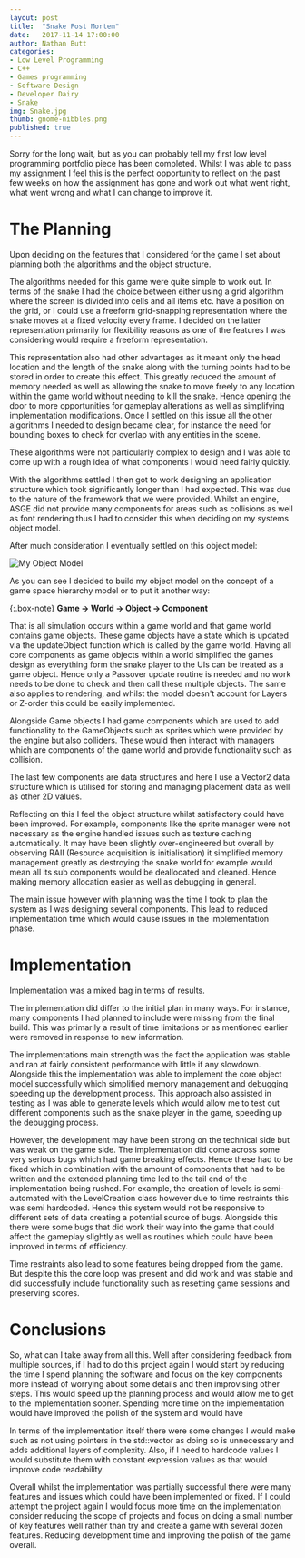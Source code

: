 ```yaml
---
layout: post
title:  "Snake Post Mortem"
date:   2017-11-14 17:00:00
author: Nathan Butt
categories:
- Low Level Programming
- C++
- Games programming
- Software Design
- Developer Dairy
- Snake
img: Snake.jpg
thumb: gnome-nibbles.png
published: true
---
```


Sorry for the long wait, but as you can probably tell my first low level programming portfolio piece has been completed.
Whilst I was able to pass my assignment I feel this is the perfect opportunity to reflect on the past few weeks on how the assignment has gone and work out what went right, what went wrong and what I can change to improve it.

<!--more-->

# The Planning

Upon deciding on the features that I considered for the game I set about planning both the algorithms and the object structure.

The algorithms needed for this game were quite simple to work out. In terms of the snake I had the choice between either using a grid algorithm where the screen is divided into cells and all items etc. have a position on the grid, or I could use a freeform grid-snapping representation where the snake moves at a fixed velocity every frame. I decided on the latter representation primarily for flexibility reasons as one of the features I was considering would require a freeform representation.

This representation also had other advantages as it meant only the head location and the length of the snake along with the turning points had to be stored in order to create this effect. This greatly reduced the amount of memory needed as well as allowing the snake to move freely to any location within the game world without needing to kill the snake. Hence opening the door to more opportunities for gameplay alterations as well as simplifying implementation modifications. Once I settled on this issue all the other algorithms I needed to design became clear, for instance the need for bounding boxes to check for overlap with any entities in the scene.

These algorithms were not particularly complex to design and I was able to come up with a rough idea of what components I would need fairly quickly.

With the algorithms settled I then got to work designing an application structure which took significantly longer than I had expected. This was due to the nature of the framework that we were provided. Whilst an engine, ASGE did not provide many components for areas such as collisions as well as font rendering thus I had to consider this when deciding on my systems object model.

After much consideration I eventually settled on this object model:

![My Object Model](https://n86-64.github.io/assets/img/blog/snake_plan_final.png)

As you can see I decided to build my object model on the concept of a game space hierarchy model or to put it another way:

{:.box-note}
**Game -> World -> Object -> Component**

That is all simulation occurs within a game world and that game world contains game objects. These game objects have a state which is updated via the updateObject function which is called by the game world. Having all core components as game objects within a world simplified the games design as everything form the snake player to the UIs can be treated as a game object. Hence only a Passover update routine is needed and no work needs to be done to check and then call these multiple objects. The same also applies to rendering, and whilst the model doesn't account for Layers or Z-order this could be easily implemented.

Alongside Game objects I had game components which are used to add functionality to the GameObjects such as sprites which were provided by the engine but also colliders. These would then interact with managers which are components of the game world and provide functionality such as collision.

The last few components are data structures and here I use a Vector2 data structure which is utilised for storing and managing placement data as well as other 2D values.

Reflecting on this I feel the object structure whilst satisfactory could have been improved. For example, components like the sprite manager were not necessary as the engine handled issues such as texture caching automatically. It may have been slightly over-engineered but overall by observing RAII (Resource acquisition is initialisation) it simplified memory management greatly as destroying the snake world for example would mean all its sub components would be deallocated and cleaned. Hence making memory allocation easier as well as debugging in general.

The main issue however with planning was the time I took to plan the system as I was designing several components. This lead to reduced implementation time which would cause issues in the implementation phase.

# Implementation

Implementation was a mixed bag in terms of results.

The implementation did differ to the initial plan in many ways. For instance, many components I had planned to include were missing from the final build. This was primarily a result of time limitations or as mentioned earlier were removed in response to new information.

The implementations main strength was the fact the application was stable and ran at fairly consistent performance with little if any slowdown. Alongside this the implementation was able to implement the core object model successfully which simplified memory management and debugging speeding up the development process. This approach also assisted in testing as I was able to generate levels which would allow me to test out different components such as the snake player in the game, speeding up the debugging process.

However, the development may have been strong on the technical side but was weak on the game side. The implementation did come across some very serious bugs which had game breaking effects. Hence these had to be fixed which in combination with the amount of components that had to be written and the extended planning time led to the tail end of the implementation being rushed. For example, the creation of levels is semi-automated with the LevelCreation class however due to time restraints this was semi hardcoded. Hence this system would not be responsive to different sets of data creating a potential source of bugs. Alongside this there were some bugs that did work their way into the game that could affect the gameplay slightly as well as routines which could have been improved in terms of efficiency.

Time restraints also lead to some features being dropped from the game. But despite this the core loop was present and did work and was stable and did successfully include functionality such as resetting game sessions and preserving scores.



# Conclusions

So, what can I take away from all this. Well after considering feedback from multiple sources, if I had to do this project again I would start by reducing the time I spend planning the software and focus on the key components more instead of worrying about some details and then improvising other steps. This would speed up the planning process and would allow me to get to the implementation sooner. Spending more time on the implementation would have improved the polish of the system and would have

In terms of the implementation itself there were some changes I would make such as not using pointers in the std::vector as doing so is unnecessary and adds additional layers of complexity. Also, if I need to hardcode values I would substitute them with constant expression values as that would improve code readability.

Overall whilst the implementation was partially successful there were many features and issues which could have been implemented or fixed.
If I could attempt the project again I would focus more time on the implementation consider reducing the scope of projects and focus on doing a small number of key features well rather than try and create a game with several dozen features. Reducing development time and improving the polish of the game overall.
